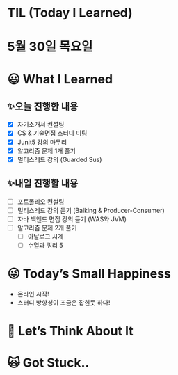# TIL (Today I Learned)

# 5월 30일 목요일

# 😃 What I Learned

## ✨오늘 진행한 내용

- [x]  자기소개서 컨설팅
- [x]  CS & 기술면접 스터디 미팅
- [x]  Junit5 강의 마무리
- [x]  알고리즘 문제 1개 풀기
- [x]  멀티스레드 강의 (Guarded Sus)

## ✨내일 진행할 내용

- [ ]  포트폴리오 컨설팅
- [ ]  멀티스레드 강의 듣기 (Balking & Producer-Consumer)
- [ ]  자바 백엔드 면접 강의 듣기 (WAS와 JVM)
- [ ]  알고리즘 문제 2개 풀기
    - [ ]  아날로그 시계
    - [ ]  수열과 쿼리 5

# 😜 Today’s Small Happiness

- 온라인 시작!
- 스터디 방향성이 조금은 잡힌듯 하다!

# 🧐 Let’s Think About It

# 🙀 Got Stuck..